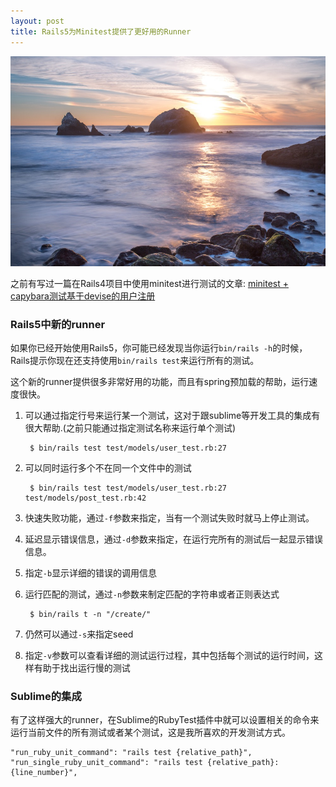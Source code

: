 ```yaml
---
layout: post
title: Rails5为Minitest提供了更好用的Runner
---
```


![](/images/Bing_702.JPG)

之前有写过一篇在Rails4项目中使用minitest进行测试的文章: [minitest + capybara测试基于devise的用户注册](http://www.bigbing.net/2015/11/23/rails4-minitest-capybara-devise/)

### Rails5中新的runner

如果你已经开始使用Rails5，你可能已经发现当你运行`bin/rails -h`的时候，Rails提示你现在还支持使用`bin/rails test`来运行所有的测试。

这个新的runner提供很多非常好用的功能，而且有spring预加载的帮助，运行速度很快。

1. 可以通过指定行号来运行某一个测试，这对于跟sublime等开发工具的集成有很大帮助.(之前只能通过指定测试名称来运行单个测试)

		$ bin/rails test test/models/user_test.rb:27

2. 可以同时运行多个不在同一个文件中的测试

		$ bin/rails test test/models/user_test.rb:27 test/models/post_test.rb:42

3. 快速失败功能，通过`-f`参数来指定，当有一个测试失败时就马上停止测试。
4. 延迟显示错误信息，通过`-d`参数来指定，在运行完所有的测试后一起显示错误信息。
5. 指定`-b`显示详细的错误的调用信息
6. 运行匹配的测试，通过`-n`参数来制定匹配的字符串或者正则表达式

		$ bin/rails t -n "/create/"

7. 仍然可以通过`-s`来指定seed
8. 指定`-v`参数可以查看详细的测试运行过程，其中包括每个测试的运行时间，这样有助于找出运行慢的测试

### Sublime的集成

有了这样强大的runner，在Sublime的RubyTest插件中就可以设置相关的命令来运行当前文件的所有测试或者某个测试，这是我所喜欢的开发测试方式。

	"run_ruby_unit_command": "rails test {relative_path}",
    "run_single_ruby_unit_command": "rails test {relative_path}:{line_number}",


